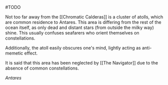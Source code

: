 #TODO 

Not too far away from the [[Chromatic Calderas]] is a cluster of atolls, which are common residence to Antares.
This area is differing from the rest of the ocean itself, as only dead and distant stars (from outside the milky way) shine. This usually confuses seafarers who orient themselves on constellations.

Additionally, the atoll easily obscures one's mind, lightly acting as anti-memetic effect.

It is said that this area has been neglected by [[The Navigator]] due to the absence of common constellations.

*Antares*
